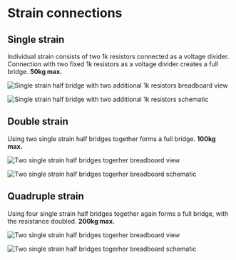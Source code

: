 # Strain connections

## Single strain

Individual strain consists of two 1k resistors connected as a voltage
divider. Connection with two fixed 1k resistors as a voltage divider
creates a full bridge. **50kg max.**

![Single strain half bridge with two additional 1k resistors
breadboard view](./docs/1-strain_bb.jpg)

![Single strain half bridge with two additional 1k resistors
schematic](./docs/1-strain_schem.jpg)

## Double strain

Using two single strain half bridges together forms a full bridge. **100kg
max.**

![Two single strain half bridges togerher breadboard
view](./docs/2-strain_bb.jpg)

![Two single strain half bridges togerher breadboard
schematic](./docs/2-strain_schem.jpg)

## Quadruple strain

Using four single strain half bridges together again forms a full bridge,
with the resistance doubled. **200kg max.**

![Two single strain half bridges togerher breadboard
view](./docs/4-strain_bb.jpg)

![Two single strain half bridges togerher breadboard
schematic](./docs/4-strain_schem.jpg)
